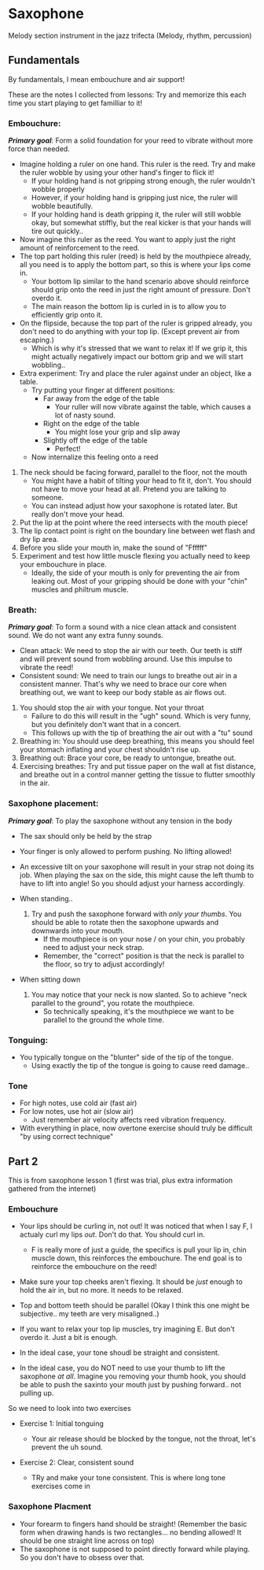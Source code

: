 # Saxophone
Melody section instrument in the jazz trifecta (Melody, rhythm, percussion)

## Fundamentals
By fundamentals, I mean embouchure and air support! 

These are the notes I collected from lessons:
Try and memorize this each time you start playing to get familliar to it!

### Embouchure: 
***Primary goal***: Form a solid foundation for your reed to vibrate without more force than needed.
- Imagine holding a ruler on one hand. This ruler is the reed. Try and make the ruler wobble by using your other hand's finger to flick it!
    - If your holding hand is not gripping strong enough, the ruler wouldn't wobble properly
    - However, if your holding hand is gripping just nice, the ruler will wobble beautifully.
    - If your holding hand is death gripping it, the ruler will still wobble okay, but somewhat stiffly, but the real kicker is that your hands will tire out quickly..
- Now imagine this ruler as the reed. You want to apply just the right amount of reinforcement to the reed.
- The top part holding this ruler (reed) is held by the mouthpiece already, all you need is to apply the bottom part, so this is where your lips come in.
    - Your bottom lip similar to the hand scenario above should reinforce should grip onto the reed in just the right amount of pressure. Don't overdo it.
    - The main reason the bottom lip is curled in is to allow you to efficiently grip onto it.
- On the flipside, because the top part of the ruler is gripped already, you don't need to do anything with your top lip. (Except prevent air from escaping.)
    - Which is why it's stressed that we want to relax it! If we grip it, this might actually negatively impact our bottom grip and we will start wobbling..
- Extra experiment: Try and place the ruler against under an object, like a table. 
    - Try putting your finger at different positions:
        - Far away from the edge of the table
            - Your ruller will now vibrate against the table, which causes a lot of nasty sound.
        - Right on the edge of the table
            - You might lose your grip and slip away
        - Slightly off the edge of the table
            - Perfect!
    - Now internalize this feeling onto a reed

1) The neck should be facing forward, parallel to the floor, not the mouth
    - You might have a habit of tilting your head to fit it, don't. You should not have to move your head at all. Pretend you are talking to someone.
    - You can instead adjust how your saxophone is rotated later. But really don't move your head.
2) Put the lip at the point where the reed intersects with the mouth piece!
3) The lip contact point is right on the boundary line between wet flash and dry lip area.
4) Before you slide your mouth in, make the sound of "Ffffff"
5) Experiment and test how little muscle flexing you actually need to keep your embouchure in place.
    - Ideally, the side of your mouth is only for preventing the air from leaking out. Most of your gripping should be done with your "chin" muscles and philtrum muscle.

### Breath:
***Primary goal***: To form a sound with a nice clean attack and consistent sound. We do not want any extra funny sounds.
- Clean attack: We need to stop the air with our teeth. Our teeth is stiff and will prevent sound from wobbling around. Use this impulse to vibrate the reed!
- Consistent sound: We need to train our lungs to breathe out air in a consistent manner. That's why we need to brace our core when breathing out, we want to keep our body stable as air flows out.

1) You should stop the air with your tongue. Not your throat
    - Failure to do this will result in the "ugh" sound. Which is very funny, but you definitely don't want that in a concert.
    - This follows up with the tip of breathing the air out with a "tu" sound
2) Breathing in: You should use deep breathing, this means you should feel your stomach inflating and your chest shouldn't rise up.
3) Breathing out: Brace your core, be ready to untongue, breathe out.
4) Exercising breathes: Try and put tissue paper on the wall at fist distance, and breathe out in a control manner getting the tissue to flutter smoothly in the air.

### Saxophone placement:
***Primary goal***: To play the saxophone without any tension in the body
- The sax should only be held by the strap
- Your finger is only allowed to perform pushing. No lifting allowed!
- An excessive tilt on your saxophone will result in your strap not doing its job. When playing the sax on the side, this might cause the left thumb to have to lift into angle! So you should adjust your harness accordingly.

- When standing..
    1) Try and push the saxophone forward with *only your thumbs*. You should be able to rotate then the saxophone upwards and downwards into your mouth.
        - If the mouthpiece is on your nose / on your chin, you probably need to adjust your neck strap.
        - Remember, the "correct" position is that the neck is parallel to the floor, so try to adjust accordingly!
- When sitting down
    1) You may notice that your neck is now slanted. So to achieve "neck parallel to the ground", you rotate the mouthpiece.
        - So technically speaking, it's the mouthpiece we want to be parallel to the ground the whole time.

### Tonguing:
- You typically tongue on the "blunter" side of the tip of the tongue.
    - Using exactly the tip of the tongue is going to cause reed damage..

### Tone
- For high notes, use cold air (fast air)
- For low notes, use hot air (slow air)
    - Just remember air velocity affects reed vibration frequency.
- With everything in place, now overtone exercise should truly be difficult "by using correct technique"

## Part 2
This is from saxophone lesson 1 (first was trial, plus extra information gathered from the internet)

### Embouchure
- Your lips should be curling in, not out! It was noticed that when I say F, I actualy curl my lips *out*. Don't do that. You should curl in.
    - F is really more of just a guide, the specifics is pull your lip in, chin muscle down, this reinforces the embouchure. The end goal is to reinforce the embouchure on the reed!
- Make sure your top cheeks aren't flexing. It should be *just* enough to hold the air in, but no more. It needs to be relaxed.
- Top and bottom teeth should be parallel (Okay I think this one might be subjective.. my teeth are very misaligned..)
- If you want to relax your top lip muscles, try imagining E. But don't overdo it. Just a bit is enough.
- In the ideal case, your tone shoudl be straight and consistent.

- In the ideal case, you do NOT need to use your thumb to lift the saxophone *at all*. Imagine you removing your thumb hook, you should be able to push the saxinto your mouth just by pushing forward.. not pulling up.

So we need to look into two exercises
- Exercise 1: Initial tonguing
    - Your air release should be blocked by the tongue, not the throat, let's prevent the uh sound.

- Exercise 2: Clear, consistent sound
    - TRy and make your tone consistent. This is where long tone exercises come in

### Saxophone Placment
- Your forearm to fingers hand should be straight! (Remember the basic form when drawing hands is two rectangles... no bending allowed! It should be one straight line across on top)
- The saxophone is not supposed to point directly forward while playing. So you don't have to obsess over that.

